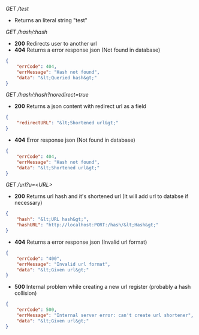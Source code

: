 *GET /test*
- Returns an literal string "test"

*GET /hash/:hash*
- **200** Redirects user to another url
- **404** Returns a error response json (Not found in database)
```json
{
    "errCode": 404,
    "errMessage": "Hash not found",
    "data": "&lt;Queried hash&gt;"
}
```

*GET /hash/:hash?noredirect=true*
- **200** Returns a json content with redirect url as a field 
```json
{
    "redirectURL": "&lt;Shortened url&gt;"
}
```
- **404** Error response json (Not found in database)
```json
{
    "errCode": 404,
    "errMessage": "Hash not found",
    "data": "&lt;Shortened url&gt;"
}
```

*GET /url?u=&lt;URL&gt;*
- **200** Returns url hash and it's shortened url (It will add url to databse if necessary)
```json
{
    "hash": "&lt;URL hash&gt;",
    "hashURL": "http://localhost:PORT:/hash/&lt;Hash&gt;"
}
```
- **404** Returns a error response json (Invalid url format)
```json
{
    "errCode": "400",
    "errMessage": "Invalid url format",
    "data": "&lt;Given url&gt;"
}
```
- **500** Internal problem while creating a new url register (probably a hash collision)
```json
{
    "errCode": 500,
    "errMessage": "Internal server error: can't create url shortener",
    "data": "&lt;Given url&gt;"
}
```
